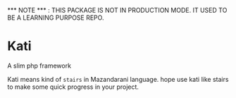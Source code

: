 *** NOTE *** : THIS PACKAGE IS NOT IN PRODUCTION MODE. IT USED TO BE A LEARNING PURPOSE REPO.

# Kati
A slim php framework

Kati means kind of `stairs` in Mazandarani language. hope use kati like stairs to make some quick progress in your project.
